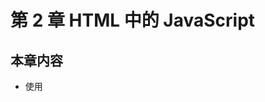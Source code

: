 # 第 2 章 HTML 中的 JavaScript

## 本章内容

- 使用<script>元素
- 行内脚本和外部脚本的比较
- 文档模式对 JavaScript 有什么影响
- 确保 JavaScript 不可用时的用户体验

## 2.1 \<script>元素

- \<script>元素是用来做什么的

  - 将 JavaScript 插入 HTML

- \<script>元素有哪些属性，每个属性用来做什么

  - async：可选
    - 用来表示立即开始下载脚本，但不能阻止其它页面动作
    - 只对外部文件有效

  - charset：可选

    - 用来指定代码字符集
    - 这个属性很少使用，因为大多数浏览器不在乎它的值

  - crossorigin：可选

    - 用来配置相关请求的 CORS（跨域资源共享）设置
    - 默认不使用 CORS
    - crossorigin="anonymous" 不用设置凭据标志
    - crossorigin="use-credentials" 要设置凭据标志

  - defer：可选

    - 用来表示脚本可以延迟到文档完全被解析和显示后再执行
    - 只对外部脚本文件有效

  - integrity：可选

    - 用来允许比对接收到的资源和integrity指定的签名，以验证子资源的完整性

    - 如果接收到的资源的签名与integrity指定的签名不匹配，则页面会报错，脚本不执行

    - 这个属性可以确保内容分发网络CDN不会提供恶意内容

      （CDN是一种网络内容服务体系，提供内容的分发和服务。）

  - language：废弃
    - 用来表示代码块中的脚本语言（JavaScript，JavaScript 1.2，VBScript）
    - 因为大多数浏览器会忽略language属性，所以不应该再使用

  - src：可选

    - 用来表示要执行的代码的外部文件

  - type：可选

    - 代替 language

    - 用来表示代码块中脚本语言的内容类型

    - 如果 type 的值是 module，则代码会被当成 ES6 模块

      只有此时代码中才能出现 import 和 export 关键字

- 使用\<script>的方式有哪几种？
  - 通过\<script>嵌入行内代码
  - 通过\<script>包含外部JavaScript文件

- 如何嵌入行内代码？

  - 把代码放在\<script>元素中

    ```
    <script>
    	function sayHi() {
    		console.log("Hi!")
    	}
    </script>
    ```

  - 在\<script>中的代码被解释完成前，页面会阻塞

    （页面的其余内容不会被加载，也不会被显示）

  - 注意代码中不能出现字符串\</script>

    - 下面的代码会导致浏览器报错

    ```
    <script>
    	function sayScript() {
    		console.log("</script>")
    	}
    </script>
    ```

    - 怎么在\<script>中使用字符串\</script>

      - 用转义字符”\“

        ```
        <script>
         function sayScript() {
         	console.log("\</script>")
         }
        </script>
        ```

- 如何包含外部JavaScript文件？

  - 使用 src 属性

    ```
    <script src="example.js"></script>
    ```

  - 在外部 JavaScript文件解释完成前，页面也会阻塞

    （页面的其余内容不会被加载，也不会被显示）

  - 在 XHTML 文档中，可以忽略结束标签

    - ```
      <script src="example.js" />
      ```

    - 以上语法不能用在 HTML 文档中，

      因为它是无效的，有些浏览器不能正常处理

  - 使用了 src 属性的\<script>元素

    不应该在\<script>和\</script>标签中

    再包含其它JavaScript代码

    - 如果两者都提供，

      浏览器只会下载并执行脚本文件，

      忽略行内代码

  - \<script>可以包含来自外部域的 JavaScript 文件

    - ```
      <script src="http://www.somewhere.com/afile.js"></script>
      ```

    - 浏览器在解析这个资源时，

      会向 src 属性指定的路径发送一个 GET 请求

      假定是一个 JavaScript 文件

      这个初始的请求不受浏览器同源策略的限制

      但返回并被执行的 JavaScript 则受限制

      这个请求仍然受父页面 HTTP/HTTPS 协议的限制

    - 在包含外部域的 JavaScript 文件时

      要确保该域是自己所有的

      或者该域是一个可信的来源

      - \<script>标签的 integrity 属性是用来防范这种问题的

        但这个属性不是所有浏览器都支持

- 浏览器会按照\<script>在页面中出现的顺序依次解释

  前提是没有使用 defer 和 async 属性

  第二个\<script>元素的代码必须在

  第一个\<script>元素的代码解释完毕才能解释

### 2.1.1 标签位置

- 过去，\<script>都被放在\<head>内

  ```
  <!DOCTYPE html>
  <html>
  	<head>
  		<title>Example HTML Page</title>
  		<script src="example1.js"></script>
  		<script src="example2.js"></script>
  	</head>
  	<body>
  		<!-- 这里是页面内容 -->
  	</body>
  </html>
  ```

  - 这种做法的目的是把外部的 CSS 和 JavaScript 文件都集中到一起

  - 把所有 JavaScript 代码都下载、解析、解释完毕后

    才开始渲染页面

    （浏览器解析到\<body>时开始渲染）

    - 对于需要很多 JavaScript 的页面，

      页面渲染明显延迟

      浏览器窗口完全空白时间过长

- 为防止浏览器窗口完全空白时间过长

  把所有的 JavaScript 引用放在\<body>元素中的页面内容后面

  ```
  <!DOCTYPE html>
  <html>
    <head>
      <title>Example HTML Page</title>
    </head>
    <body>
      <!-- 这里是页面内容 -->
      <script src="example1.js"></script>
      <script src="example2.js"></script>
    </body>
  </html>
  ```

  - 这样一来

    页面会在处理 JavaScript 代码之前完全渲染页面

    用户会感觉页面加载更快了

    因为浏览器显示空白页面的时间短了

### 2.1.2 推迟执行脚本

- 怎么推迟执行脚本

  - 添加 defer 属性

  - defer 属性表示立即下载，但延迟执行

    ```
    <!DOCTYPE html>
    <html>
      <head>
        <title>Example HTML Page</title>
        <script defer src="example1.js"></script>
        <script defer src="example2.js"></script>
      </head>
      <body>
        <!-- 这里是页面内容 -->
      </body>
    </html>
    ```

  - 例子中\<script>会在浏览器解析到\</html>后才会执行

  - HTML5 规范要求脚本按照出现顺序执行

    example1.js 在 expamle2.js 之前执行

    两者都在 DOMContentLoaded 事件之前执行

    - 但在实际当中

      推迟执行的脚本不一定按顺序执行

      因此最好只有一个推迟执行的脚本

- HTML5 中规定，defer 属性只对外部文件有效

  支持 HTML5 的浏览器会忽略行内脚本的 defer 属性

- 注意，对于 XHTML 文档，应写成 defer="defer"

### 2.1.3 异步执行的脚本

- 怎么使脚本异步执行

  - 添加 async 属性

- async 和 defer 的共同点

  - 都只适用于外部脚本
  - 都会立即下载

  ```
  <!DOCTYPE html>
  <html>
    <head>
      <title>Example HTML Page</title>
    </head>
    <body>
      <!-- 这里是页面内容 -->
      <script async src="example1.js"></script>
      <script async src="example2.js"></script>
    </body>
  </html>
  ```

- 例子中，example2 可能先于 example1 执行

- 添加 async 属性的脚本（异步脚本）

  不必等脚本下载和执行完后再加载页面

  不必等到该异步脚本下载和执行后再加载其它脚本

  - 因此，异步脚本不应在加载期间修改 DOM

- 异步脚本保证在页面的 load 事件前执行

  但可能会在 DOMContentLoad 之前或之后执行

- 使用 async 时不使用 document.write

- 注意：对于 XHTML 文档，应该写成 async="async"

### 2.1.4 动态加载脚本

- 怎么动态加载脚本

  - 通过向 DOM 中动态添加 script 元素可以加载脚本

    创建一个 script 元素

    并将 script 元素添加到 DOM 

  ```
  const script = document.createElement("script");
  script.src = "gibberish.js";
  document.head.appendChild(script);
  ```

- 动态加载的脚本，

  默认情况下是添加了 async 属性

  - 不是所有浏览器都支持 async 属性

    所以要统一动态脚本的加载行为

    明确设置为同步加载

    ```
    const script = document.createElement("script");
    script.src = "gibberish.js";
    script.async = "false";
    document.head.appendChild(script);
    ```

- 动态加载的脚本

  对浏览器预加载器是不可见的（这影响性能）

  - 怎么让预加载器知道动态加载脚本的存在

    - 可以在文档头部显示声明

    ```
    <link rel="preload" href="gibberish.js" />
    ```

### 2.1.5 XHTML 中的变化

- XHTML 是什么

  - 可拓展超文本标记语言XHTML是

    将 HTML 作为 XML 的应用重新包装的结果

    （Extensible HyperText Matkup Language）

- XHTML 与 HTML 的不同点是什么

  - 在 XHTML 中使用 JavaScript 

    必须有 type 属性

    并且 type 属性的值为 text/javascript

  - 在 HTML 中可以没有这个属性

- XHTML 已经退出历史舞台